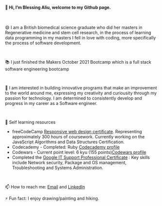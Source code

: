 #### 👋 Hi, I’m Blessing Aliu, welcome to my Github page.

</br> 

😄 I am a British biomedical science graduate who did her masters in Regenerative medicine and stem cell research, in the process of learning data programming in my masters I fell in love with coding, more specifically the process of software development.

</br> 

📚 I just finished the Makers October 2021 Bootcamp which is a full stack software engineering bootcamp

</br> 

🌱 I am interested in building innovative programs that make an improvement to the world around me, expressing my creativity and curiousity through my passion for technology. I am determined to consistently develop and progress in my career as a Software engineer.

</br> 

💬 Self learning resources 
- freeCodeCamp [Responsive web design certificate](https://www.freecodecamp.org/certification/blessingaliu/responsive-web-design). Representing approximately 300 hours of coursework. Currently working on the JavaScript Algorithms and Data Structures Certification.
- Codecademy - Completed: Ruby [Codecademy profile](https://www.codecademy.com/profiles/blessingaliu)
- Codewars - Current point level: 6 kyu (155 points)[Codewars profile](https://www.codewars.com/users/blessinga)
- Completed the [Google IT Support Professional Certificate](https://coursera.org/share/764ef370c5f682e1d3ea89e5820523e1) : Key skills include Network security, Package and OS management, Troubleshooting and Systems Administration.

</br> 

📫 How to reach me: [Email](blessingaliu@ymail.com) and [LinkedIn](https://www.linkedin.com/in/blessingaliu/)

⚡ Fun fact: I enjoy drawing/painting and hiking.


 <!--
![Blessing's GitHub stats](https://github-readme-stats.vercel.app/api?username=blessingaliu&show_icons=true&theme=radical)
-->

